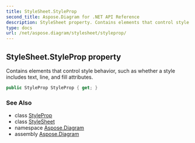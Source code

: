 ```yaml
---
title: StyleSheet.StyleProp
second_title: Aspose.Diagram for .NET API Reference
description: StyleSheet property. Contains elements that control style behavior such as whether a style includes text line and fill attributes
type: docs
url: /net/aspose.diagram/stylesheet/styleprop/
---
```

## StyleSheet.StyleProp property

Contains elements that control style behavior, such as whether a style includes text, line, and fill attributes.

```csharp
public StyleProp StyleProp { get; }
```

### See Also

* class [StyleProp](../../styleprop/)
* class [StyleSheet](../)
* namespace [Aspose.Diagram](../../stylesheet/)
* assembly [Aspose.Diagram](../../../)


